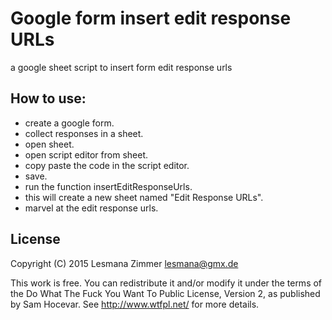 Google form insert edit response URLs
=====================================

a google sheet script to insert form edit response urls

How to use:
-----------

* create a google form.
* collect responses in a sheet.
* open sheet.
* open script editor from sheet.
* copy paste the code in the script editor.
* save.
* run the function insertEditResponseUrls.
* this will create a new sheet named "Edit Response URLs".
* marvel at the edit response urls.

License
-------

Copyright (C) 2015 Lesmana Zimmer <lesmana@gmx.de>

This work is free. You can redistribute it and/or modify it under the
terms of the Do What The Fuck You Want To Public License, Version 2,
as published by Sam Hocevar. See http://www.wtfpl.net/ for more details.

